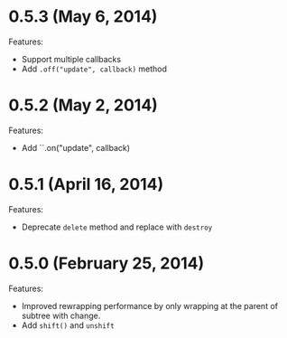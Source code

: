 # 0.5.3 (May 6, 2014)
Features:
- Support multiple callbacks
- Add ``.off("update", callback)`` method

# 0.5.2 (May 2, 2014)

Features:
- Add ``.on("update", callback)

# 0.5.1 (April 16, 2014)

Features:
- Deprecate ``delete`` method and replace with ``destroy``

# 0.5.0 (February 25, 2014)

Features:
- Improved rewrapping performance by only wrapping at the parent of subtree with change.
- Add ``shift()`` and ``unshift``
